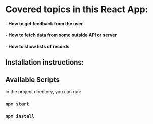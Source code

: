 # Covered topics in this React App:

 ####  - How to get feedback from the user
 
 ####  - How to fetch data from some outside API or server
 
 ####  - How to show lists of records

## Installation instructions:


## Available Scripts

In the project directory, you can run:

### `npm start`
### `npm install`

